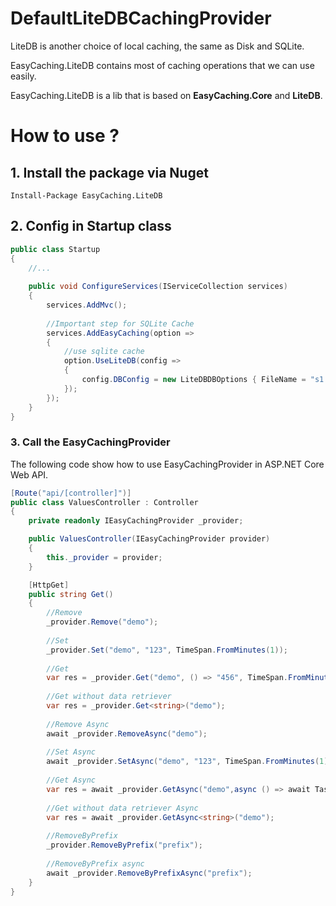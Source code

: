 # DefaultLiteDBCachingProvider

LiteDB is another choice of local caching, the same as Disk and SQLite. 

EasyCaching.LiteDB contains most of caching operations that we can use easily.

EasyCaching.LiteDB is a lib that is based on **EasyCaching.Core** and **LiteDB**.


# How to use ?

## 1. Install the package via Nuget

```
Install-Package EasyCaching.LiteDB
```

## 2. Config in Startup class

```csharp
public class Startup
{
    //...
    
    public void ConfigureServices(IServiceCollection services)
    {
        services.AddMvc();
        
        //Important step for SQLite Cache
        services.AddEasyCaching(option => 
        {
            //use sqlite cache
            option.UseLiteDB(config =>
            {
                config.DBConfig = new LiteDBDBOptions { FileName = "s1.ldb" };
            });
        });
    }
}
```

### 3. Call the EasyCachingProvider

The following code show how to use EasyCachingProvider in ASP.NET Core Web API.

```csharp
[Route("api/[controller]")]
public class ValuesController : Controller
{
    private readonly IEasyCachingProvider _provider;

    public ValuesController(IEasyCachingProvider provider)
    {
        this._provider = provider;
    }

    [HttpGet]
    public string Get()
    {
        //Remove
        _provider.Remove("demo");
        
        //Set
        _provider.Set("demo", "123", TimeSpan.FromMinutes(1));
            
        //Get
        var res = _provider.Get("demo", () => "456", TimeSpan.FromMinutes(1));
        
        //Get without data retriever
        var res = _provider.Get<string>("demo");
        
        //Remove Async
        await _provider.RemoveAsync("demo");
           
        //Set Async
        await _provider.SetAsync("demo", "123", TimeSpan.FromMinutes(1));   
            
        //Get Async    
        var res = await _provider.GetAsync("demo",async () => await Task.FromResult("456"), TimeSpan.FromMinutes(1));   
        
        //Get without data retriever Async
        var res = await _provider.GetAsync<string>("demo");
        
        //RemoveByPrefix
        _provider.RemoveByPrefix("prefix");
        
        //RemoveByPrefix async
        await _provider.RemoveByPrefixAsync("prefix");
    }
}
```
